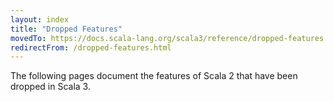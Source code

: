 ```yaml
---
layout: index
title: "Dropped Features"
movedTo: https://docs.scala-lang.org/scala3/reference/dropped-features.html
redirectFrom: /dropped-features.html
---
```


The following pages document the features of Scala 2 that have been dropped in Scala 3.
